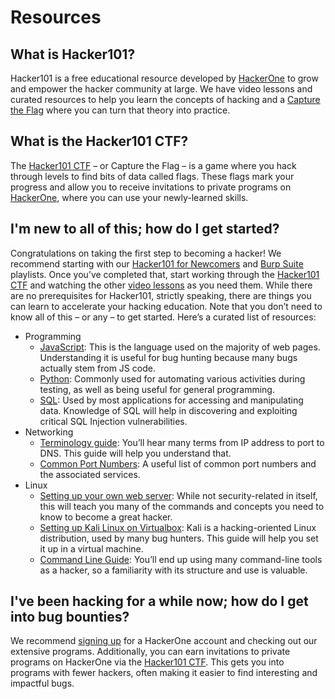 # Resources

## What is Hacker101?

Hacker101 is a free educational resource developed by [HackerOne](https://www.hackerone.com/) to grow and empower the hacker community at large. We have video lessons and curated resources to help you learn the concepts of hacking and a [Capture the Flag](https://ctf.hacker101.com/) where you can turn that theory into practice.

## What is the Hacker101 CTF?

The [Hacker101 CTF](https://ctf.hacker101.com/) – or Capture the Flag – is a game where you hack through levels to find bits of data called flags. These flags mark your progress and allow you to receive invitations to private programs on [HackerOne](https://www.hackerone.com/), where you can use your newly-learned skills.

## I'm new to all of this; how do I get started?

Congratulations on taking the first step to becoming a hacker! We recommend starting with our [Hacker101 for Newcomers](/playlists/newcomers) and [Burp Suite](/playlists/burp_suite) playlists. Once you’ve completed that, start working through the [Hacker101 CTF](https://ctf.hacker101.com/) and watching the other [video lessons](/videos) as you need them. While there are no prerequisites for Hacker101, strictly speaking, there are things you can learn to accelerate your hacking education. Note that you don’t need to know all of this – or any – to get started. Here’s a curated list of resources:

  * Programming 
    * [JavaScript](https://javascript.info/): This is the language used on the majority of web pages. Understanding it is useful for bug hunting because many bugs actually stem from JS code.
    * [Python](https://docs.python.org/3/tutorial/): Commonly used for automating various activities during testing, as well as being useful for general programming.
    * [SQL](https://sqlbolt.com/): Used by most applications for accessing and manipulating data. Knowledge of SQL will help in discovering and exploiting critical SQL Injection vulnerabilities.
  * Networking 
    * [Terminology guide](https://www.digitalocean.com/community/tutorials/an-introduction-to-networking-terminology-interfaces-and-protocols): You’ll hear many terms from IP address to port to DNS. This guide will help you understand that.
    * [Common Port Numbers](https://www.utilizewindows.com/list-of-common-network-port-numbers/): A useful list of common port numbers and the associated services.
  * Linux 
    * [Setting up your own web server](https://www.linux.com/training-tutorials/easy-lamp-server-installation): While not security-related in itself, this will teach you many of the commands and concepts you need to know to become a great hacker.
    * [Setting up Kali Linux on Virtualbox](https://linuxconfig.org/how-to-install-kali-linux-on-virtualbox): Kali is a hacking-oriented Linux distribution, used by many bug hunters. This guide will help you set it up in a virtual machine.
    * [Command Line Guide](https://lifehacker.com/a-command-line-primer-for-beginners-5633909?IR=T): You’ll end up using many command-line tools as a hacker, so a familiarity with its structure and use is valuable.



## I've been hacking for a while now; how do I get into bug bounties?

We recommend [signing up](https://hackerone.com/users/sign_up) for a HackerOne account and checking out our extensive programs. Additionally, you can earn invitations to private programs on HackerOne via the [Hacker101 CTF](https://ctf.hacker101.com/). This gets you into programs with fewer hackers, often making it easier to find interesting and impactful bugs.




















 


